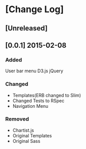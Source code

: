 # [Change Log]

## [Unreleased]

## [0.0.1] 2015-02-08

### Added
User bar menu
D3.js
jQuery

### Changed
- Templates(ERB changed to Slim)
- Changed Tests to RSpec
- Navigation Menu

### Removed
- Chartist.js
- Original Templates
- Original Sass
